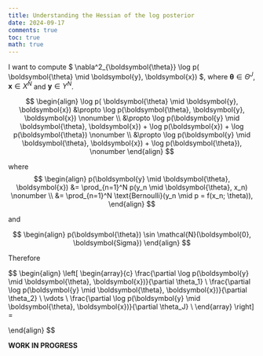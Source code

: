 ```yaml
---
title: Understanding the Hessian of the log posterior
date: 2024-09-17
comments: true
toc: true
math: true
---
```


I want to compute $ \nabla^2_{\boldsymbol{\theta}} \log p( \boldsymbol{\theta} \mid \boldsymbol{y}, \boldsymbol{x}) $, where $\boldsymbol{\theta} \in \Theta^J$, $\boldsymbol{x} \in X^N$ and $\boldsymbol{y} \in Y^N$. 

$$
\begin{align}
  \log p( \boldsymbol{\theta} \mid \boldsymbol{y}, \boldsymbol{x}) 
  &\propto \log p(\boldsymbol{\theta}, \boldsymbol{y}, \boldsymbol{x}) \nonumber \\
  &\propto \log p(\boldsymbol{y} \mid \boldsymbol{\theta}, \boldsymbol{x}) + \log p(\boldsymbol{x}) + \log p(\boldsymbol{\theta}) \nonumber \\
  &\propto \log p(\boldsymbol{y} \mid \boldsymbol{\theta}, \boldsymbol{x}) + \log p(\boldsymbol{\theta}), \nonumber
\end{align}
$$

where
$$
\begin{align}
p(\boldsymbol{y} \mid \boldsymbol{\theta}, \boldsymbol{x})
&= \prod_{n=1}^N p(y_n \mid \boldsymbol{\theta}, x_n) \nonumber \\
&= \prod_{n=1}^N \text{Bernoulli}(y_n \mid p = f(x_n; \theta)),
\end{align}
$$

and

$$
\begin{align}
p(\boldsymbol{\theta}) \sin \mathcal{N}(\boldsymbol{0}, \boldsymbol{Sigma})
\end{align}
$$

Therefore

$$
\begin{align}
\left[
\begin{array}{c}
\frac{\partial \log p(\boldsymbol{y} \mid \boldsymbol{\theta}, \boldsymbol{x})}{\partial \theta_1} \\
\frac{\partial \log p(\boldsymbol{y} \mid \boldsymbol{\theta}, \boldsymbol{x})}{\partial \theta_2} \\
\vdots \\
\frac{\partial \log p(\boldsymbol{y} \mid \boldsymbol{\theta}, \boldsymbol{x})}{\partial \theta_J} \\
\end{array}
\right] = 

\end{align}
$$


**WORK IN PROGRESS**

